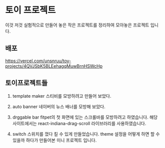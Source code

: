 # 토이 프로젝트

이것 저것 실험적으로 만들어 놓은 작은 프로젝트를 정리하여 모아놓은 프로젝트 입니다.

## 배포

https://vercel.com/unsnruu/toy-projects/4QVJSbK5BLEehagqMuwBrnHSWcHp

## 토이프로젝트들

1. template maker
   스티비를 모방하려고 만들어 보았다.

2. auto banner
   네이버의 뉴스 배너를 모방해 보았다.

3. drggable bar
   fitpet의 첫 화면에 있는 스크롤바를 모방하려고 하였습니다. 해당 사이트에서는 react-indiana-drag-scroll 라이브러리를 사용하였습니다.

4. switch
   스위치를 껐다 킬 수 있게 만들었습니다. theme 설정을 어떻게 하면 할 수 있을까 하다가 만들어본 미니 프로젝트 입니다.
